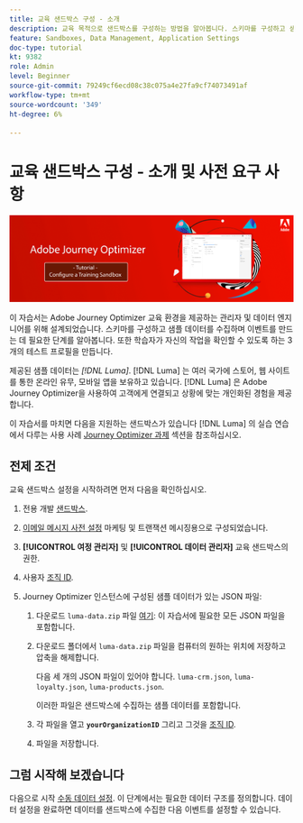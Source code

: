 ```yaml
---
title: 교육 샌드박스 구성 - 소개
description: 교육 목적으로 샌드박스를 구성하는 방법을 알아봅니다. 스키마를 구성하고 샘플 데이터를 수집하며 이벤트를 만드는 데 필요한 단계를 따르십시오.
feature: Sandboxes, Data Management, Application Settings
doc-type: tutorial
kt: 9382
role: Admin
level: Beginner
source-git-commit: 79249cf6ecd08c38c075a4e27fa9cf74073491af
workflow-type: tm+mt
source-wordcount: '349'
ht-degree: 6%

---
```



# 교육 샌드박스 구성 - 소개 및 사전 요구 사항

![배너 자습서 - 교육 샌드박스 구성](./assets/ajo-banner-configure-training-sandbox.png)

이 자습서는 Adobe Journey Optimizer 교육 환경을 제공하는 관리자 및 데이터 엔지니어를 위해 설계되었습니다. 스키마를 구성하고 샘플 데이터를 수집하며 이벤트를 만드는 데 필요한 단계를 알아봅니다. 또한 학습자가 자신의 작업을 확인할 수 있도록 하는 3개의 테스트 프로필을 만듭니다.

제공된 샘플 데이터는 _[!DNL Luma]_. [!DNL Luma] 는 여러 국가에 스토어, 웹 사이트를 통한 온라인 유무, 모바일 앱을 보유하고 있습니다. [!DNL Luma] 은 Adobe Journey Optimizer을 사용하여 고객에게 연결되고 상황에 맞는 개인화된 경험을 제공합니다.

이 자습서를 마치면 다음을 지원하는 샌드박스가 있습니다 [!DNL Luma] 의 실습 연습에서 다루는 사용 사례 [Journey Optimizer 과제](/help/challenges/introduction-and-prerequisites.md) 섹션을 참조하십시오.

## 전제 조건

교육 샌드박스 설정을 시작하려면 먼저 다음을 확인하십시오.

1. 전용 개발 [샌드박스](https://experienceleague.adobe.com/docs/journey-optimizer-learn/tutorials/access-control/create-and-manage-sandboxes.html?lang=en).
1. [이메일 메시지 사전 설정](https://experienceleague.adobe.com/docs/journey-optimizer-learn/tutorials/channel-configuration/set-up-email-channel.html?lang=en) 마케팅 및 트랜잭션 메시징용으로 구성되었습니다.
1. **[!UICONTROL 여정 관리자]** 및 **[!UICONTROL 데이터 관리자]** 교육 샌드박스의 권한.
1. 사용자 [조직 ID](https://experienceleague.adobe.com/docs/core-services/interface/administration/organizations.html?lang=ko-KR).

1. Journey Optimizer 인스턴스에 구성된 샘플 데이터가 있는 JSON 파일:

   1. 다운로드 `luma-data.zip` 파일 [여기](/help/tutorial-configure-a-training-sandbox/assets/luma-data.zip): 이 자습서에 필요한 모든 JSON 파일을 포함합니다.

   1. 다운로드 폴더에서 `luma-data.zip` 파일을 컴퓨터의 원하는 위치에 저장하고 압축을 해제합니다.

      다음 세 개의 JSON 파일이 있어야 합니다. `luma-crm.json`, `luma-loyalty.json`, `luma-products.json`.

      이러한 파일은 샌드박스에 수집하는 샘플 데이터를 포함합니다.

   1. 각 파일을 열고 **`yourOrganizationID`** 그리고 그것을 [조직 ID](https://experienceleague.adobe.com/docs/core-services/interface/administration/organizations.html?lang=en).

   1. 파일을 저장합니다.

## 그럼 시작해 보겠습니다

다음으로 시작 [수동 데이터 설정](/help/tutorial-configure-a-training-sandbox/manual-data-set-up.md). 이 단계에서는 필요한 데이터 구조를 정의합니다. 데이터 설정을 완료하면 데이터를 샌드박스에 수집한 다음 이벤트를 설정할 수 있습니다.

